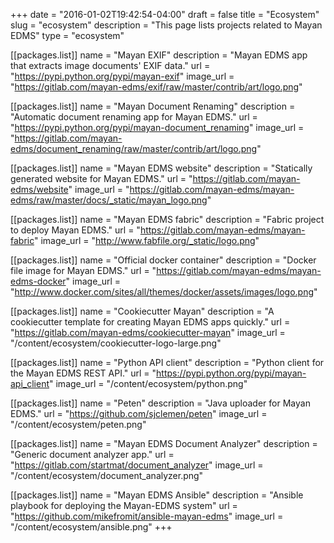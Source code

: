 +++
date = "2016-01-02T19:42:54-04:00"
draft = false
title = "Ecosystem"
slug = "ecosystem"
description = "This page lists projects related to Mayan EDMS"
type = "ecosystem"

[[packages.list]]
    name = "Mayan EXIF"
    description = "Mayan EDMS app that extracts image documents' EXIF data."
    url = "https://pypi.python.org/pypi/mayan-exif"
    image_url = "https://gitlab.com/mayan-edms/exif/raw/master/contrib/art/logo.png"

[[packages.list]]
    name = "Mayan Document Renaming"
    description = "Automatic document renaming app for Mayan EDMS."
    url = "https://pypi.python.org/pypi/mayan-document_renaming"
    image_url = "https://gitlab.com/mayan-edms/document_renaming/raw/master/contrib/art/logo.png"

[[packages.list]]
    name = "Mayan EDMS website"
    description = "Statically generated website for Mayan EDMS."
    url = "https://gitlab.com/mayan-edms/website"
    image_url = "https://gitlab.com/mayan-edms/mayan-edms/raw/master/docs/_static/mayan_logo.png"

[[packages.list]]
    name = "Mayan EDMS fabric"
    description = "Fabric project to deploy Mayan EDMS."
    url = "https://gitlab.com/mayan-edms/mayan-fabric"
    image_url = "http://www.fabfile.org/_static/logo.png"

[[packages.list]]
    name = "Official docker container"
    description = "Docker file image for Mayan EDMS."
    url = "https://gitlab.com/mayan-edms/mayan-edms-docker"
    image_url = "http://www.docker.com/sites/all/themes/docker/assets/images/logo.png"

[[packages.list]]
    name = "Cookiecutter Mayan"
    description = "A cookiecutter template for creating Mayan EDMS apps quickly."
    url = "https://gitlab.com/mayan-edms/cookiecutter-mayan"
    image_url = "/content/ecosystem/cookiecutter-logo-large.png"

[[packages.list]]
    name = "Python API client"
    description = "Python client for the Mayan EDMS REST API."
    url = "https://pypi.python.org/pypi/mayan-api_client"
    image_url = "/content/ecosystem/python.png"

[[packages.list]]
    name = "Peten"
    description = "Java uploader for Mayan EDMS."
    url = "https://github.com/sjclemen/peten"
    image_url = "/content/ecosystem/peten.png"

[[packages.list]]
    name = "Mayan EDMS Document Analyzer"
    description = "Generic document analyzer app."
    url = "https://gitlab.com/startmat/document_analyzer"
    image_url = "/content/ecosystem/document_analyzer.png"

[[packages.list]]
    name = "Mayan EDMS Ansible"
    description = "Ansible playbook for deploying the Mayan-EDMS system"
    url = "https://github.com/mikefromit/ansible-mayan-edms"
    image_url = "/content/ecosystem/ansible.png"
+++
